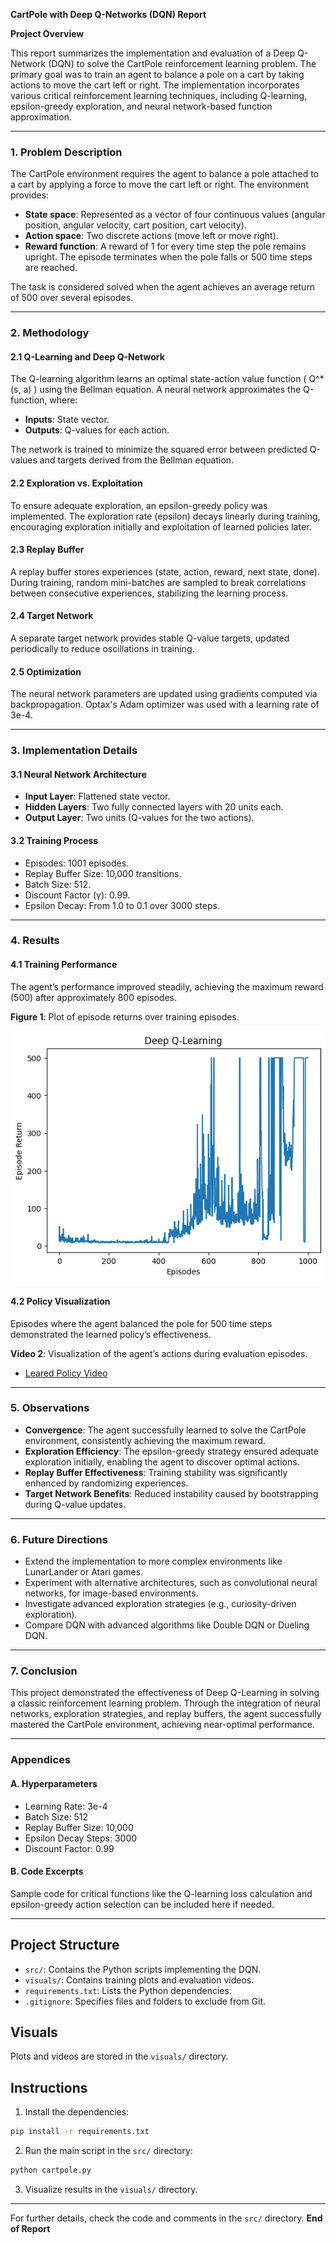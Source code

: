 **CartPole with Deep Q-Networks (DQN) Report**

**Project Overview**

This report summarizes the implementation and evaluation of a Deep Q-Network (DQN) to solve the CartPole reinforcement learning problem. The primary goal was to train an agent to balance a pole on a cart by taking actions to move the cart left or right.
 The implementation incorporates various critical reinforcement learning techniques, including Q-learning, epsilon-greedy exploration, and neural network-based function approximation.

---

### **1. Problem Description**

The CartPole environment requires the agent to balance a pole attached to a cart by applying a force to move the cart left or right. The environment provides:

- **State space**: Represented as a vector of four continuous values (angular position, angular velocity, cart position, cart velocity).
- **Action space**: Two discrete actions (move left or move right).
- **Reward function**: A reward of 1 for every time step the pole remains upright. The episode terminates when the pole falls or 500 time steps are reached.

The task is considered solved when the agent achieves an average return of 500 over several episodes.

---

### **2. Methodology**

#### **2.1 Q-Learning and Deep Q-Network**

The Q-learning algorithm learns an optimal state-action value function \( Q^*(s, a) \) using the Bellman equation. A neural network approximates the Q-function, where:

- **Inputs**: State vector.
- **Outputs**: Q-values for each action.

The network is trained to minimize the squared error between predicted Q-values and targets derived from the Bellman equation.

#### **2.2 Exploration vs. Exploitation**

To ensure adequate exploration, an epsilon-greedy policy was implemented. The exploration rate (epsilon) decays linearly during training, encouraging exploration initially and exploitation of learned policies later.

#### **2.3 Replay Buffer**

A replay buffer stores experiences (state, action, reward, next state, done). During training, random mini-batches are sampled to break correlations between consecutive experiences, stabilizing the learning process.

#### **2.4 Target Network**

A separate target network provides stable Q-value targets, updated periodically to reduce oscillations in training.

#### **2.5 Optimization**

The neural network parameters are updated using gradients computed via backpropagation. Optax's Adam optimizer was used with a learning rate of 3e-4.

---

### **3. Implementation Details**

#### **3.1 Neural Network Architecture**

- **Input Layer**: Flattened state vector.
- **Hidden Layers**: Two fully connected layers with 20 units each.
- **Output Layer**: Two units (Q-values for the two actions).

#### **3.2 Training Process**

- Episodes: 1001 episodes.
- Replay Buffer Size: 10,000 transitions.
- Batch Size: 512.
- Discount Factor (γ): 0.99.
- Epsilon Decay: From 1.0 to 0.1 over 3000 steps.

---

### **4. Results**

#### **4.1 Training Performance**

The agent’s performance improved steadily, achieving the maximum reward (500) after approximately 800 episodes.

**Figure 1**: Plot of episode returns over training episodes.

![Training Performance](/visuals/DQN_Train.png)

#### **4.2 Policy Visualization**

Episodes where the agent balanced the pole for 500 time steps demonstrated the learned policy’s effectiveness.

**Video 2**: Visualization of the agent’s actions during evaluation episodes.

- [Leared Policy Video](visuals/policy.mp4)

---

### **5. Observations**

- **Convergence**: The agent successfully learned to solve the CartPole environment, consistently achieving the maximum reward.
- **Exploration Efficiency**: The epsilon-greedy strategy ensured adequate exploration initially, enabling the agent to discover optimal actions.
- **Replay Buffer Effectiveness**: Training stability was significantly enhanced by randomizing experiences.
- **Target Network Benefits**: Reduced instability caused by bootstrapping during Q-value updates.

---

### **6. Future Directions**

- Extend the implementation to more complex environments like LunarLander or Atari games.
- Experiment with alternative architectures, such as convolutional neural networks, for image-based environments.
- Investigate advanced exploration strategies (e.g., curiosity-driven exploration).
- Compare DQN with advanced algorithms like Double DQN or Dueling DQN.

---

### **7. Conclusion**

This project demonstrated the effectiveness of Deep Q-Learning in solving a classic reinforcement learning problem. Through the integration of neural networks, exploration strategies, and replay buffers, the agent successfully mastered the CartPole environment, achieving near-optimal performance.

---

### **Appendices**

#### **A. Hyperparameters**
- Learning Rate: 3e-4
- Batch Size: 512
- Replay Buffer Size: 10,000
- Epsilon Decay Steps: 3000
- Discount Factor: 0.99

#### **B. Code Excerpts**

Sample code for critical functions like the Q-learning loss calculation and epsilon-greedy action selection can be included here if needed.

---



## Project Structure

- `src/`: Contains the Python scripts implementing the DQN.
- `visuals/`: Contains training plots and evaluation videos.
- `requirements.txt`: Lists the Python dependencies.
- `.gitignore`: Specifies files and folders to exclude from Git.

## Visuals

Plots and videos are stored in the `visuals/` directory.

## Instructions

1. Install the dependencies:

```bash
pip install -r requirements.txt
```

2. Run the main script in the `src/` directory:

```bash
python cartpole.py
```


3. Visualize results in the `visuals/` directory.

---

For further details, check the code and comments in the `src/` directory.
**End of Report**